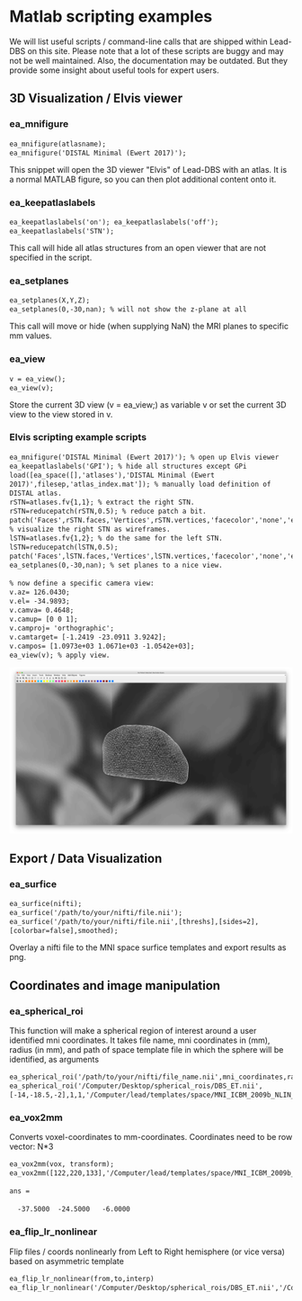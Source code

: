 # Matlab scripting examples

We will list useful scripts / command-line calls that are shipped within Lead-DBS on this site. Please note that a lot of these scripts are buggy and may not be well maintained. Also, the documentation may be outdated. But they provide some insight about useful tools for expert users.

## 3D Visualization / Elvis viewer

### ea\_mnifigure

```text
ea_mnifigure(atlasname);
ea_mnifigure('DISTAL Minimal (Ewert 2017)');
```

This snippet will open the 3D viewer "Elvis" of Lead-DBS with an atlas. It is a normal MATLAB figure, so you can then plot additional content onto it.

### ea\_keepatlaslabels

```text
ea_keepatlaslabels('on'); ea_keepatlaslabels('off');
ea_keepatlaslabels('STN');
```

This call will hide all atlas structures from an open viewer that are not specified in the script.

### ea\_setplanes

```text
ea_setplanes(X,Y,Z);
ea_setplanes(0,-30,nan); % will not show the z-plane at all
```

This call will move or hide \(when supplying NaN\) the MRI planes to specific mm values.

### ea\_view

```text
v = ea_view();
ea_view(v);
```

Store the current 3D view \(v = ea\_view;\) as variable v or set the current 3D view to the view stored in v.

### Elvis scripting example scripts

```text
ea_mnifigure('DISTAL Minimal (Ewert 2017)'); % open up Elvis viewer
ea_keepatlaslabels('GPI'); % hide all structures except GPi
load([ea_space([],'atlases'),'DISTAL Minimal (Ewert 2017)',filesep,'atlas_index.mat']); % manually load definition of DISTAL atlas.
rSTN=atlases.fv{1,1}; % extract the right STN.
rSTN=reducepatch(rSTN,0.5); % reduce patch a bit.
patch('Faces',rSTN.faces,'Vertices',rSTN.vertices,'facecolor','none','edgecolor','w'); % visualize the right STN as wireframes.
lSTN=atlases.fv{1,2}; % do the same for the left STN.
lSTN=reducepatch(lSTN,0.5);
patch('Faces',lSTN.faces,'Vertices',lSTN.vertices,'facecolor','none','edgecolor','w');
ea_setplanes(0,-30,nan); % set planes to a nice view.

% now define a specific camera view:
v.az= 126.0430;
v.el= -34.9893;
v.camva= 0.4648;
v.camup= [0 0 1];
v.camproj= 'orthographic';
v.camtarget= [-1.2419 -23.0911 3.9242];
v.campos= [1.0973e+03 1.0671e+03 -1.0542e+03];
ea_view(v); % apply view.

```

![The code above should produce something like this screenshot \(showing the STN wireframes in the Elvis viewer\).](../.gitbook/assets/bildschirmfoto-2019-02-17-um-13.58.55.png)

## Export / Data Visualization

### ea\_surfice

```text
ea_surfice(nifti);
ea_surfice('/path/to/your/nifti/file.nii');
ea_surfice('/path/to/your/nifti/file.nii',[threshs],[sides=2],[colorbar=false],smoothed);
```

Overlay a nifti file to the MNI space surfice templates and export results as png.



## Coordinates and image manipulation

### ea\_spherical\_roi

This function will make a spherical region of interest around a user identified mni coordinates. It takes file name, mni coordinates in \(mm\), radius \(in mm\), and path of space template file in which the sphere will be identified, as arguments  

```text
ea_spherical_roi('/path/to/your/nifti/file_name.nii',mni_coordinates,radius_in_mm,crop,'/path/to/your/nifti/template_image.nii');
ea_spherical_roi('/Computer/Desktop/spherical_rois/DBS_ET.nii',[-14,-18.5,-2],1,1,'/Computer/lead/templates/space/MNI_ICBM_2009b_NLIN_ASYM/t1.nii');
```



### ea\_vox2mm

Converts voxel-coordinates to mm-coordinates. Coordinates need to be row vector: N\*3

```text
ea_vox2mm(vox, transform);
ea_vox2mm([122,220,133],'/Computer/lead/templates/space/MNI_ICBM_2009b_NLIN_ASYM/t1.nii');

ans =

  -37.5000  -24.5000   -6.0000
```



### ea\_flip\_lr\_nonlinear

Flip files / coords nonlinearly from Left to Right hemisphere \(or vice versa\) based on asymmetric template

```text
ea_flip_lr_nonlinear(from,to,interp)
ea_flip_lr_nonlinear('/Computer/Desktop/spherical_rois/DBS_ET.nii','/Computer/spherical_rois/DBS_ET_flipped_to_right.nii',1);
```

